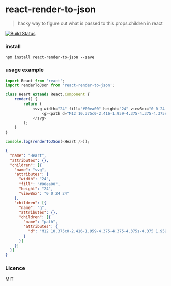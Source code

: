 # react-render-to-json

> hacky way to figure out what is passed to this.props.children in react

[![Build Status](https://semaphoreci.com/api/v1/gorangajic/react-render-to-json/branches/master/badge.svg)](https://semaphoreci.com/gorangajic/react-render-to-json)

### install

```
npm install react-render-to-json --save
```

### usage example

```javascript
import React from 'react';
import renderToJson from 'react-render-to-json';

class Heart extends React.Component {
    render() {
        return (
            <svg width="24" fill="#00ea00" height="24" viewBox="0 0 24 24">
                <g><path d="M12 10.375c0-2.416-1.959-4.375-4.375-4.375s-4.375 1.959-4.375 4.375c0 1.127.159 2.784 1.75 4.375l7 5.25s5.409-3.659 7-5.25 1.75-3.248 1.75-4.375c0-2.416-1.959-4.375-4.375-4.375s-4.375 1.959-4.375 4.375"/></g>
            </svg>
        );
    }
}

console.log(renderToJSon(<Heart />));

```

```json
{
  "name": "Heart",
  "attributes": {},
  "children": [{
    "name": "svg",
    "attributes": {
      "width": "24",
      "fill": "#00ea00",
      "height": "24",
      "viewBox": "0 0 24 24"
    },
    "children": [{
      "name": "g",
      "attributes": {},
      "children": [{
        "name": "path",
        "attributes": {
          "d": "M12 10.375c0-2.416-1.959-4.375-4.375-4.375s-4.375 1.959-4.375 4.375c0 1.127.159 2.784 1.75 4.375l7 5.25s5.409-3.659 7-5.25 1.75-3.248 1.75-4.375c0-2.416-1.959-4.375-4.375-4.375s-4.375 1.959-4.375 4.375"
        }
      }]
    }]
  }]
}

```

### Licence

MIT
